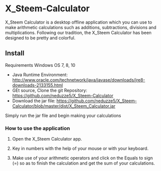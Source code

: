 # X_Steem-Calculator

X_Steem Calculator is a desktop offline application which you can use to make arithmetic calculations such as additions, subtractions, divisions and multiplications. Following our tradition, the X_Steem Calculator has been designed to be pretty and colorful.


## Install

Requirements
Windows	OS 7, 8, 10

- Java Runtime Environment:	http://www.oracle.com/technetwork/java/javase/downloads/jre8-downloads-2133155.html
- GEt source, Clone the git Repository: https://github.com/neduzze5/X_Steem-Calculator
- Download the jar file: https://github.com/neduzze5/X_Steem-Calculator/blob/master/dist/X_Steem_Calculator.jar

Simply run the jar file and begin making your calculations


### How to use the application

1. Open the X_Steem Calculator app.

2. Key in numbers with the help of your mouse or with your keyboard.

3. Make use of your arithmetic operators and click on the Equals to sign (=) so as to finish the calculation and get the sum of your calculations.
